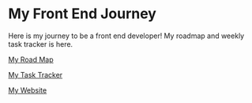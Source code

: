 # My Front End Journey
Here is my journey to be a front end developer! My roadmap and weekly task tracker is here.

[My Road Map](https://myfrontendjourney.notion.site/Yol-Haritas-3828f22143154889a92eeca6240d0e5c)

[My Task Tracker](https://myfrontendjourney.notion.site/29d93b7109ff43c4a6d1a45a7c61c3ae?v=f286cd3ee57d4fc1a9500ccaa1e2cb2f)

[My Website](https://erdemalptug.com)
